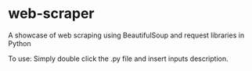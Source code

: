 # web-scraper
A showcase of web scraping using BeautifulSoup and request libraries in Python

To use: Simply double click the .py file and insert inputs description.
